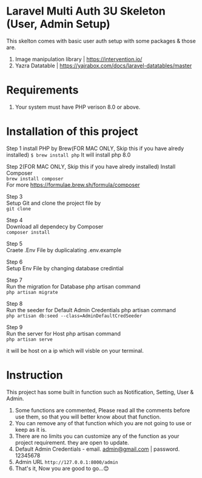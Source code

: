 # Laravel Multi Auth 3U Skeleton (User, Admin Setup)

This skelton comes with basic user auth setup with some packages & those are.

1. Image manipulation library | https://intervention.io/
2. Yazra Datatable | https://yajrabox.com/docs/laravel-datatables/master

# Requirements

1. Your system must have PHP verison 8.0 or above.


# Installation of this project

Step 1
install PHP  by Brew(FOR MAC ONLY, Skip this if you have alredy installed)
`$ brew install php`
It will install php 8.0

Step 2(FOR MAC ONLY, Skip this if you have alredy installed)
Install Composer \
`brew install composer` \
For more 
https://formulae.brew.sh/formula/composer

Step 3 \
Setup Git and clone the project file by \
`git clone ` 

Step 4 \
Download all dependecy by Composer \
`composer install`

Step 5 \
Craete .Env File by duplicalating .env.example  

Step 6 \
Setup Env File by changing database credintial 

Step 7 \
Run the migration for Database php artisan command  \
`php artisan migrate`

Step 8 \
Run the seeder for Default Admin Credentials php artisan command  \
`php artisan db:seed --class=AdminDefaultCredSeeder`

Step 9 \
Run the server for Host php artisan command  \
`php artisan serve`


it will be host on a ip which will visble on your terminal.

# Instruction

This project has some built in function such as Notification, Setting, User & Admin.

1. Some functions are commented, Please read all the comments before use them, so that you will better know about that function.
2. You can remove any of that function which you are not going to use or keep as it is.
3. There are no limits you can customize any of the function as your project requirement. they are open to update.
4. Default Admin Credentials - email. admin@gmail.com | password. 12345678
5. Admin URL `http://127.0.0.1:8000/admin`
5. That's it, Now you are good to go...😊

